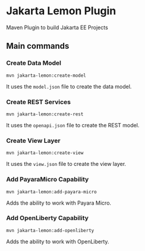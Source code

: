 # Jakarta Lemon Plugin

Maven Plugin to build Jakarta EE Projects

## Main commands

### Create Data Model
`mvn jakarta-lemon:create-model`

It uses the `model.json` file to create the data model.

### Create REST Services
`mvn jakarta-lemon:create-rest`

It uses the `openapi.json` file to create the REST model.

### Create View Layer
`mvn jakarta-lemon:create-view`

It uses the `view.json` file to create the view layer.

### Add PayaraMicro Capability
`mvn jakarta-lemon:add-payara-micro`

Adds the ability to work with Payara Micro.

### Add OpenLiberty Capability
`mvn jakarta-lemon:add-openliberty`

Adds the ability to work with OpenLiberty.
